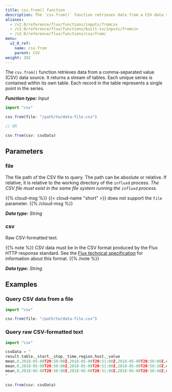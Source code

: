 ```yaml
---
title: csv.from() function
description: The `csv.from()` function retrieves data from a CSV data source.
aliases:
  - /v2.0/reference/flux/functions/inputs/fromcsv
  - /v2.0/reference/flux/functions/built-in/inputs/fromcsv
  - /v2.0/reference/flux/functions/csv/from/
menu:
  v2_0_ref:
    name: csv.from
    parent: CSV
weight: 202
---
```


The `csv.from()` function retrieves data from a comma-separated value (CSV) data source.
It returns a stream of tables.
Each unique series is contained within its own table.
Each record in the table represents a single point in the series.

_**Function type:** Input_

```js
import "csv"

csv.from(file: "/path/to/data-file.csv")

// OR

csv.from(csv: csvData)
```

## Parameters

### file
The file path of the CSV file to query.
The path can be absolute or relative.
If relative, it is relative to the working directory of the `influxd` process.
_The CSV file must exist in the same file system running the `influxd` process._

{{% cloud-msg %}}
{{< cloud-name "short" >}} does not support the `file` parameter.
{{% /cloud-msg %}}

_**Data type:** String_

### csv
Raw CSV-formatted text.

{{% note %}}
CSV data must be in the CSV format produced by the Flux HTTP response standard.
See the [Flux technical specification](https://github.com/influxdata/flux/blob/master/docs/SPEC.md#csv)
for information about this format.
{{% /note %}}

_**Data type:** String_

## Examples

### Query CSV data from a file
```js
import "csv"

csv.from(file: "/path/to/data-file.csv")
```

### Query raw CSV-formatted text
```js
import "csv"

csvData = "
result,table,_start,_stop,_time,region,host,_value
mean,0,2018-05-08T20:50:00Z,2018-05-08T20:51:00Z,2018-05-08T20:50:00Z,east,A,15.43
mean,0,2018-05-08T20:50:00Z,2018-05-08T20:51:00Z,2018-05-08T20:50:20Z,east,B,59.25
mean,0,2018-05-08T20:50:00Z,2018-05-08T20:51:00Z,2018-05-08T20:50:40Z,east,C,52.62
"

csv.from(csv: csvData)
```
